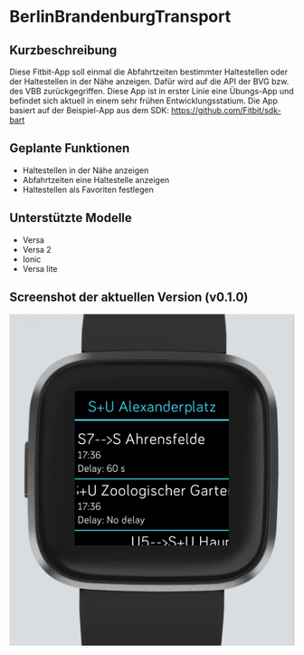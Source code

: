 # BerlinBrandenburgTransport
## Kurzbeschreibung
Diese Fitbit-App soll einmal die Abfahrtzeiten bestimmter Haltestellen oder der Haltestellen in der Nähe anzeigen.
Dafür wird auf die API der BVG bzw. des VBB zurückgegriffen.
Diese App ist in erster Linie eine Übungs-App und befindet sich aktuell in einem sehr frühen Entwicklungsstatium.
Die App basiert auf der Beispiel-App aus dem SDK: https://github.com/Fitbit/sdk-bart

## Geplante Funktionen
- Haltestellen in der Nähe anzeigen
- Abfahrtzeiten eine Haltestelle anzeigen
- Haltestellen als Favoriten festlegen

## Unterstützte Modelle
- Versa
- Versa 2
- Ionic
- Versa lite

## Screenshot der aktuellen Version (v0.1.0)
![Screenshot v0.1.0](Screenshots/BBT_0.1.0.png)
